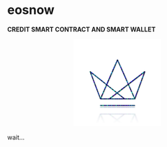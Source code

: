 # eosnow
**CREDIT SMART CONTRACT AND SMART WALLET**



<p align="center">

<img src="./logo/EOSNOW 2.0.png" width="200" height="200" />

</p>


wait...
